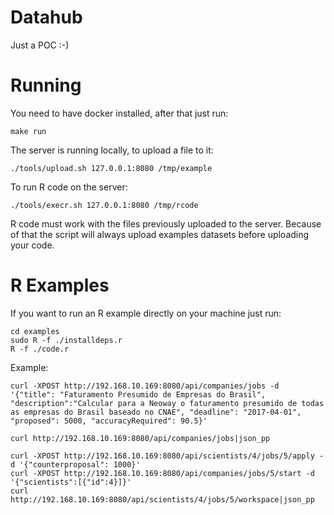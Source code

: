 # Datahub

Just a POC :-)

# Running

You need to have docker installed, after that just run:

```
make run
```

The server is running locally, to upload a file to it:

```
./tools/upload.sh 127.0.0.1:8080 /tmp/example
```

To run R code on the server:

```
./tools/execr.sh 127.0.0.1:8080 /tmp/rcode
```

R code must work with the files previously uploaded
to the server. Because of that the script will always
upload examples datasets before uploading your code.


# R Examples

If you want to run an R example directly on your machine just run:

```
cd examples
sudo R -f ./installdeps.r
R -f ./code.r
```

Example:
```
curl -XPOST http://192.168.10.169:8080/api/companies/jobs -d '{"title": "Faturamento Presumido de Empresas do Brasil", "description":"Calcular para a Neoway o faturamento presumido de todas as empresas do Brasil baseado no CNAE", "deadline": "2017-04-01", "proposed": 5000, "accuracyRequired": 90.5}'

curl http://192.168.10.169:8080/api/companies/jobs|json_pp

curl -XPOST http://192.168.10.169:8080/api/scientists/4/jobs/5/apply -d '{"counterproposal": 1000}'
curl -XPOST http://192.168.10.169:8080/api/companies/jobs/5/start -d '{"scientists":[{"id":4}]}'
curl http://192.168.10.169:8080/api/scientists/4/jobs/5/workspace|json_pp
```
